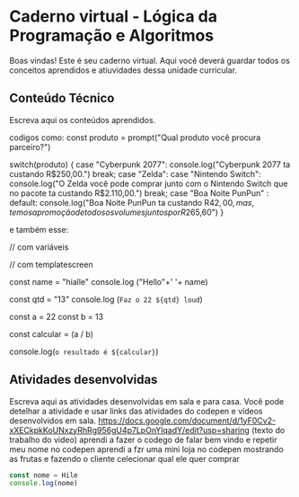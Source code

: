 # Caderno virtual - Lógica da Programação e Algoritmos
Boas vindas! Este é seu caderno virtual. Aqui você deverá guardar todos os conceitos aprendidos e atiuvidades dessa unidade curricular. 


## Conteúdo Técnico
Escreva aqui os conteúdos aprendidos.

codigos como: const produto = prompt("Qual produto você procura parceiro?")

switch(produto) {
  case "Cyberpunk 2077":
    console.log("Cyberpunk 2077 ta custando R$250,00.")
     break;
  case "Zelda":
  case "Nintendo Switch":
    console.log("O Zelda você pode comprar junto com o Nintendo Switch que no pacote ta custando R$2.110,00.")
    break;
  case "Boa Noite PunPun" :
  default:
    console.log("Boa Noite PunPun ta custando R$42,00, mas, temos a promoção de todos os volumes juntos por R$265,60")
}

e também esse:

// com variáveis

// com templatescreen

const name = "hialle"
console.log ("Hello"+' '+ name)

const qtd = "13"
console.log (`Faz o 22 ${qtd} loud`)

const a = 22
const b = 13

const calcular = (a / b)

console.log(`o resultado é ${calcular}`)

## Atividades desenvolvidas
Escreva aqui as atividades desenvolvidas em sala e para casa. Você pode detelhar a atividade e usar links das atividades do codepen e vídeos desenvolvidos em sala. 
https://docs.google.com/document/d/1yF0Cv2-xXECkpkKoUNxzyRhRg956gU4p7LpOnYlqadY/edit?usp=sharing (texto do trabalho do video)
aprendi a fazer o codego de falar bem vindo e repetir meu nome no codepen
aprendi a fzr uma mini loja no codepen mostrando as frutas e fazendo o cliente celecionar qual ele quer comprar

```js
const nome = Hile
console.log(nome)
```

